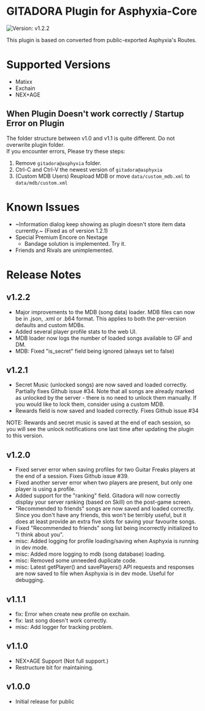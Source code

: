 GITADORA Plugin for Asphyxia-Core
=================================
![Version: v1.2.2](https://img.shields.io/badge/version-v1.2.2-blue)

This plugin is based on converted from public-exported Asphyxia's Routes.

Supported Versions
==================
 - Matixx
 - Exchain
 - NEX+AGE


When Plugin Doesn't work correctly / Startup Error on Plugin
------------------------------------------------------------
The folder structure between v1.0 and v1.1 is quite different. Do not overwrite plugin folder.
<br>If you encounter errors, Please try these steps:

1. Remove `gitadora@asphyxia` folder.
2. Ctrl-C and Ctrl-V the newest version of `gitadora@asphyxia`
3. (Custom MDB Users) Reupload MDB or move `data/custom_mdb.xml` to `data/mdb/custom.xml`


Known Issues
============
 * ~Information dialog keep showing as plugin doesn't store item data currently.~ (Fixed as of version 1.2.1)
 * Special Premium Encore on Nextage
   - Bandage solution is implemented. Try it.
 * Friends and Rivals are unimplemented.

Release Notes
=============

v1.2.2
----------------
* Major improvements to the MDB (song data) loader. MDB files can now be in .json, .xml or .b64 format. This applies to both the per-version defaults and custom MDBs.
* Added several player profile stats to the web UI.
* MDB loader now logs the number of loaded songs available to GF and DM.
* MDB: Fixed "is_secret" field being ignored (always set to false)

v1.2.1
----------------
* Secret Music (unlocked songs) are now saved and loaded correctly. Partially fixes Github issue #34. Note that all songs are already marked as unlocked by the server - there is no need to unlock them manually. If you would like to lock them, consider using a custom MDB.
* Rewards field is now saved and loaded correctly. Fixes Github issue #34

NOTE: Rewards and secret music is saved at the end of each session, so you will see the unlock notifications one last time after updating the plugin to this version.

v1.2.0
----------------
* Fixed server error when saving profiles for two Guitar Freaks players at the end of a session. Fixes Github issue #39.
* Fixed another server error when two players are present, but only one player is using a profile.
* Added support for the "ranking" field. Gitadora will now correctly display your server ranking (based on Skill) on the post-game screen.
* "Recommended to friends" songs are now saved and loaded correctly. Since you don't have any friends, this won't be terribly useful, but it does at least provide an extra five slots for saving your favourite songs.
* Fixed "Recommended to friends" song list being incorrectly initialized to "I think about you".
* misc: Added logging for profile loading/saving when Asphyxia is running in dev mode.
* misc: Added more logging to mdb (song database) loading.
* misc: Removed some unneeded duplicate code.
* misc: Latest getPlayer() and savePlayers() API requests and responses are now saved to file when Asphyxia is in dev mode. Useful for debugging.

v1.1.1
----------------
 * fix: Error when create new profile on exchain.
 * fix: last song doesn't work correctly.
 * misc: Add logger for tracking problem.

v1.1.0
------
 * NEX+AGE Support (Not full support.)
 * Restructure bit for maintaining.
 
v1.0.0
------
 * Initial release for public